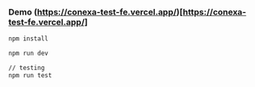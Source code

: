 ### Demo (https://conexa-test-fe.vercel.app/)[https://conexa-test-fe.vercel.app/]

```bash
npm install

npm run dev

// testing
npm run test
```
